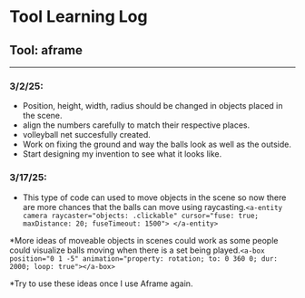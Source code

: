 # Tool Learning Log

## Tool: **aframe**

---

### 3/2/25:
* Position, height, width, radius should be changed in objects placed in the scene.
* align the numbers carefully to match their respective places.
* volleyball net succesfully created.
* Work on fixing the ground and way the balls look as well as the outside.
* Start designing my invention to see what it looks like.

### 3/17/25:
* This type of code can used to move objects in the scene so now there are more chances that the balls can move using raycasting.`<a-entity camera raycaster="objects: .clickable" cursor="fuse: true; maxDistance: 20; fuseTimeout: 1500">
</a-entity>`

*More ideas of moveable objects in scenes could work as some people could visualize balls moving when there is a set being played.`<a-box position="0 1 -5" animation="property: rotation; to: 0 360 0; dur: 2000; loop: true"></a-box>
`

*Try to use these ideas once I use Aframe again.


<!-- 
* Links you used today (websites, videos, etc)
* Things you tried, progress you made, etc
* Challenges, a-ha moments, etc
* Questions you still have
* What you're going to try next
-->
